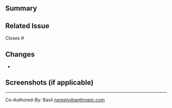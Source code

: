 ## Summary

<!-- Brief description of what this PR does -->

## Related Issue

Closes #<!-- issue number -->

## Changes

- <!-- List key changes made -->

## Screenshots (if applicable)

<!-- Add screenshots for UI changes -->

---

Co-Authored-By: Basil <noreply@anthropic.com>
